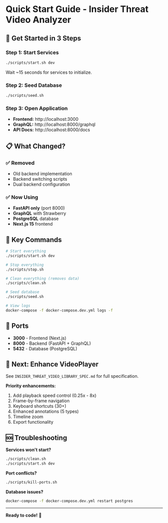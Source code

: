 # Quick Start Guide - Insider Threat Video Analyzer

## 🚀 Get Started in 3 Steps

### Step 1: Start Services

```bash
./scripts/start.sh dev
```

Wait ~15 seconds for services to initialize.

### Step 2: Seed Database

```bash
./scripts/seed.sh
```

### Step 3: Open Application

- **Frontend:** http://localhost:3000
- **GraphQL:** http://localhost:8000/graphql
- **API Docs:** http://localhost:8000/docs

## 📋 What Changed?

### ✅ Removed

- Old backend implementation
- Backend switching scripts
- Dual backend configuration

### ✅ Now Using

- **FastAPI only** (port 8000)
- **GraphQL** with Strawberry
- **PostgreSQL** database
- **Next.js 15** frontend

## 🎯 Key Commands

```bash
# Start everything
./scripts/start.sh dev

# Stop everything
./scripts/stop.sh

# Clean everything (removes data)
./scripts/clean.sh

# Seed database
./scripts/seed.sh

# View logs
docker-compose -f docker-compose.dev.yml logs -f
```

## 🔧 Ports

- **3000** - Frontend (Next.js)
- **8000** - Backend (FastAPI + GraphQL)
- **5432** - Database (PostgreSQL)

## 📝 Next: Enhance VideoPlayer

See `INSIDER_THREAT_VIDEO_LIBRARY_SPEC.md` for full specification.

**Priority enhancements:**

1. Add playback speed control (0.25x - 8x)
2. Frame-by-frame navigation
3. Keyboard shortcuts (30+)
4. Enhanced annotations (5 types)
5. Timeline zoom
6. Export functionality

## 🆘 Troubleshooting

**Services won't start?**

```bash
./scripts/clean.sh
./scripts/start.sh dev
```

**Port conflicts?**

```bash
./scripts/kill-ports.sh
```

**Database issues?**

```bash
docker-compose -f docker-compose.dev.yml restart postgres
```

---

**Ready to code!** 🎉
